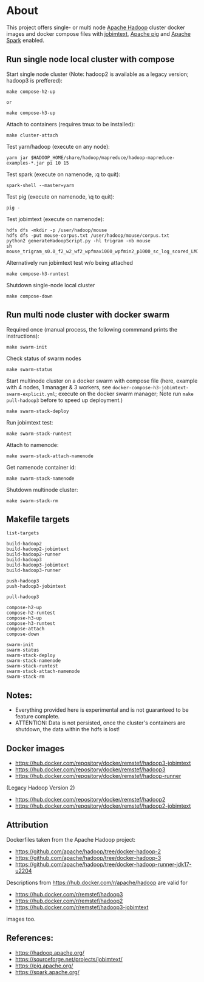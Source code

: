 # About

This project offers single- or multi node [Apache Hadoop](https://hadoop.apache.org/) cluster docker images and docker compose files with [jobimtext](https://sourceforge.net/projects/jobimtext/), [Apache pig](https://pig.apache.org/) and [Apache Spark](https://spark.apache.org/) enabled.

## Run single node local cluster with compose

Start single node cluster (Note: hadoop2 is available as a legacy version; hadoop3 is preffered):
```
make compose-h2-up

or

make compose-h3-up
```

Attach to containers (requires tmux to be installed):
```
make cluster-attach
```

Test yarn/hadoop (execute on any node):
```
yarn jar $HADOOP_HOME/share/hadoop/mapreduce/hadoop-mapreduce-examples-*.jar pi 10 15
```

Test spark (execute on namenode, :q to quit):
```
spark-shell --master=yarn
```

Test pig (execute on namenode, \q to quit):
```
pig -
```

Test jobimtext (execute on namenode):
```
hdfs dfs -mkdir -p /user/hadoop/mouse
hdfs dfs -put mouse-corpus.txt /user/hadoop/mouse/corpus.txt
python2 generateHadoopScript.py -hl trigram -nb mouse
sh mouse_trigram_s0.0_f2_w2_wf2_wpfmax1000_wpfmin2_p1000_sc_log_scored_LMI_simsort_ms_2_l200.sh
```

Alternatively run jobimtext test w/o being attached
```
make compose-h3-runtest
```

Shutdown single-node local cluster
```
make compose-down
```

## Run multi node cluster with docker swarm

Required once (manual process, the following commmand prints the instructions):
```
make swarm-init
```

Check status of swarm nodes 
```
make swarm-status
```

Start multinode cluster on a docker swarm with compose file (here, example with 4 nodes, 1 manager & 3 workers, see `docker-compose-h3-jobimtext-swarm-explicit.yml`; execute on the docker swarm manager; Note run `make pull-hadoop3` before to speed up deployment.)
```
make swarm-stack-deploy
```

Run jobimtext test:
```
make swarm-stack-runtest
```

Attach to namenode:
```
make swarm-stack-attach-namenode
```

Get namenode container id:
```
make swarm-stack-namenode
```

Shutdown multinode cluster:
```
make swarm-stack-rm
```

## Makefile targets

```
list-targets

build-hadoop2
build-hadoop2-jobimtext
build-hadoop2-runner
build-hadoop3
build-hadoop3-jobimtext
build-hadoop3-runner

push-hadoop3
push-hadoop3-jobimtext

pull-hadoop3

compose-h2-up
compose-h2-runtest
compose-h3-up
compose-h3-runtest
compose-attach
compose-down

swarm-init
swarm-status
swarm-stack-deploy
swarm-stack-namenode
swarm-stack-runtest
swarm-stack-attach-namenode
swarm-stack-rm
```

## Notes:
* Everything provided here is experimental and is not guaranteed to be feature complete.
* ATTENTION: Data is not persisted, once the cluster's containers are shutdown, the data within the hdfs is lost!

## Docker images
* https://hub.docker.com/repository/docker/remstef/hadoop3-jobimtext
* https://hub.docker.com/repository/docker/remstef/hadoop3
* https://hub.docker.com/repository/docker/remstef/hadoop-runner

(Legacy Hadoop Version 2)
* https://hub.docker.com/repository/docker/remstef/hadoop2
* https://hub.docker.com/repository/docker/remstef/hadoop2-jobimtext

## Attribution
Dockerfiles taken from the Apache Hadoop project:
* https://github.com/apache/hadoop/tree/docker-hadoop-2
* https://github.com/apache/hadoop/tree/docker-hadoop-3
* https://github.com/apache/hadoop/tree/docker-hadoop-runner-jdk17-u2204

Descriptions from https://hub.docker.com/r/apache/hadoop are valid for 

* https://hub.docker.com/r/remstef/hadoop3 
* https://hub.docker.com/r/remstef/hadoop2 
* https://hub.docker.com/r/remstef/hadoop3-jobimtext 

images too.

## References:
* https://hadoop.apache.org/
* https://sourceforge.net/projects/jobimtext/
* https://pig.apache.org/
* https://spark.apache.org/



